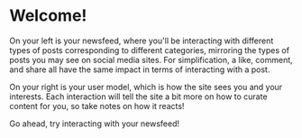 # Welcome!

On your left is your newsfeed, where you'll be interacting with different types of posts
corresponding to different categories, mirroring the types of posts you may see on social media sites.
For simplification, a like, comment, and share all have the same impact in terms of interacting with
a post.

On your right is your user model, which is how the site sees you and your interests. Each
interaction will tell the site a bit more on how to curate content for you, so take notes on
how it reacts!

Go ahead, try interacting with your newsfeed!